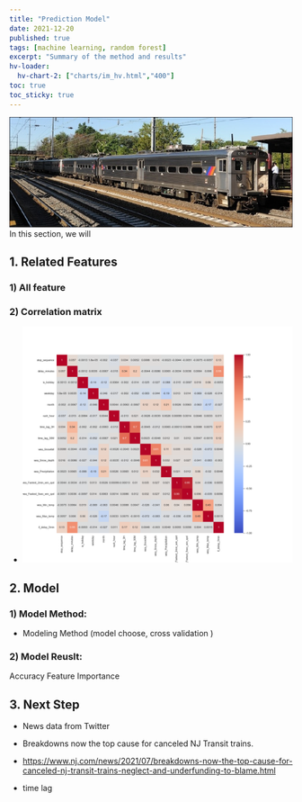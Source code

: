 ```yaml
---
title: "Prediction Model"
date: 2021-12-20
published: true
tags: [machine learning, random forest]
excerpt: "Summary of the method and results"
hv-loader:
  hv-chart-2: ["charts/im_hv.html","400"]
toc: true
toc_sticky: true
---
```

![NJ_Transit_Amtrak](https://raw.githubusercontent.com/penelope0318/Amtrak_Train_Delay/master/assets/images/us_njtransit_nec.jpeg)
In this section, we will 
## 1. Related Features
### 1) All feature
### 2) Correlation matrix 
- ![corr_matrix](https://raw.githubusercontent.com/penelope0318/Amtrak_Train_Delay/master/assets/images/corr_matrix.png)

## 2. Model
### 1) Model Method:
  - Modeling Method (model choose, cross validation )
### 2) Model Reuslt:
Accuracy
Feature Importance
<div id="hv-chart-2"></div>



## 3. Next Step
- News data from Twitter
-   Breakdowns now the top cause for canceled NJ Transit trains.
-   https://www.nj.com/news/2021/07/breakdowns-now-the-top-cause-for-canceled-nj-transit-trains-neglect-and-underfunding-to-blame.html

- time lag 
